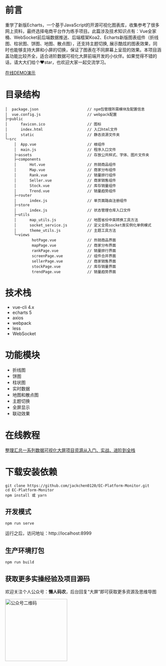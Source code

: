 # 前言
重学了新版Echarts，一个基于JavaScript的开源可视化图表库，收集参考了很多网上资料，最终选择电商平台作为练手项目。此篇涉及技术知识点有：Vue全家桶、WebSocket前后端数据推送、后端框架Koa2、Echarts新版图表组件（折线图、柱状图、饼图、地图、散点图），还支持主题切换, 展示酷炫的图表效果，同时也能够支持大屏和小屏的切换，保证了图表在不同屏幕上呈现的效果。本项目涵盖功能比较齐全，适合进阶数据可视化大屏前端开发的小伙伴。如果觉得不错的话，请大大们给个:heart:star，也欢迎大家一起交流学习。

[在线DEMO演示](https://datav.54web3.cc/#/datav/demo1)


# 目录结构
```
│  package.json                      // npm包管理所需模块及配置信息
│  vue.config.js                     // webpack配置
├─public
│      favicon.ico                   // 图标
│      index.html                    // 入口html文件
│      static                        // 静态资源文件夹
└─src
    │  App.vue                       // 根组件
    │  main.js                       // 程序入口文件
    ├─assets                         // 存放公共样式、字体、图片文件夹
    ├─components
    │      Hot.vue                   // 热销商品组件
    │      Map.vue                   // 商家分布组件
    │      Rank.vue                  // 销量排行组件
    │      Seller.vue                // 商家销售组件
    │      Stock.vue                 // 库存销量组件
    │      Trend.vue                 // 销量趋势组件
    ├─router
    │      index.js                  // 单页面路由注册组件 
    ├─store
    │  	   index.js                  // 状态管理仓库入口文件
    ├─utils
    │      map_utils.js              // 地图省份中英转换工具方法
    │      socket_service.js         // 定义全局socket类实例化单例模式 
    │      theme_utils.js            // 主题工具方法 
    └─views
            hotPage.vue              // 热销商品界面
            mapPage.vue              // 商家分布界面
            rankPage.vue             // 销量排行界面
            screenPage.vue           // 组件合并界面
            sellerPage.vue           // 商家销售界面
            stockPage.vue            // 库存销量界面
            trendPage.vue            // 销量趋势界面
```


# 技术栈
 * vue-cli 4.x
 * echarts 5
 * axios
 * webpack
 * less
 * WebSocket
 
# 功能模块
* 折线图
* 饼图
* 柱状图
* 实时数据
* 地图和散点图
* 主题切换
* 全屏显示
* 联动效果

# 在线教程

[整理汇总一系列数据可视化大屏项目资源从入门、实战、进阶到全栈](https://54web3.cc/docs/index.html#manual/Full-stack-echarts)


# 下载安装依赖
```
git clone https://github.com/jackchen0120/EC-Platform-Monitor.git
cd EC-Platform-Monitor
npm install 或 yarn
```

## 开发模式
```
npm run serve
```
运行之后，访问地址：http://localhost:8999

## 生产环境打包
```
npm run build
```

## 获取更多实操经验及项目源码

欢迎关注个人公众号：**懒人码农**，后台回复“大屏”即可获取更多资源及思维导图

<img src="https://img-blog.csdnimg.cn/20200531011333650.png#pic_center?x-oss-process=image/watermark,type_ZmFuZ3poZW5naGVpdGk,shadow_10,text_aHR0cHM6Ly9ibG9nLmNzZG4ubmV0L3FxXzE1MDQxOTMx,size_16,color_FFFFFF,t_70" width="200" alt="公众号二维码" />
